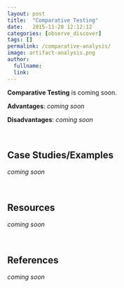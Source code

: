 ```yaml
---
layout: post
title:  "Comparative Testing"
date:   2015-11-28 12:12:12
categories: [observe_discover]
tags: []
permalink: /comparative-analysis/
image: artifact-analysis.png
author:
  fullname: 
  link: 
---
```


**Comparative Testing** is coming soon.

**Advantages**: *coming soon*

**Disadvantages**: *coming soon*

<br>

## Case Studies/Examples  

*coming soon*

<br>

## Resources

*coming soon*

<br>

## References

*coming soon*
